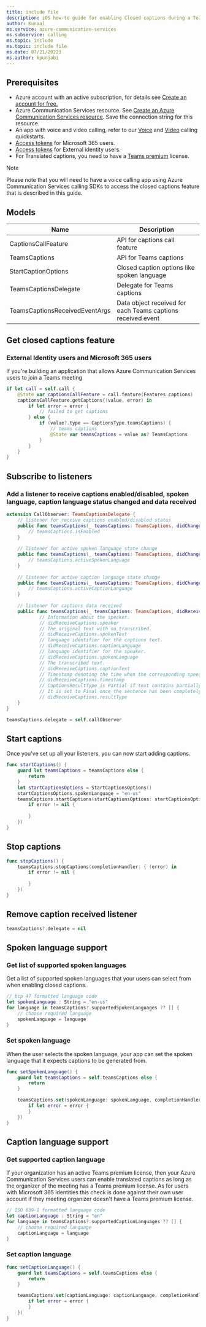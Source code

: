 ```yaml
---
title: include file
description: iOS how-to guide for enabling Closed captions during a Teams interop call.
author: Kunaal
ms.service: azure-communication-services
ms.subservice: calling
ms.topic: include
ms.topic: include file
ms.date: 07/21/20223
ms.author: kpunjabi
---
```


## Prerequisites
- Azure account with an active subscription, for details see [Create an account for free.](https://azure.microsoft.com/free/)
- Azure Communication Services resource. See [Create an Azure Communication Services resource](../../../../quickstarts/create-communication-resource.md?tabs=windows&pivots=platform-azp). Save the connection string for this resource. 
- An app with voice and video calling, refer to our [Voice](../../../../quickstarts/voice-video-calling/getting-started-with-calling.md) and [Video](../../../../quickstarts/voice-video-calling/get-started-with-video-calling.md) calling quickstarts.
- [Access tokens](../../../../quickstarts/manage-teams-identity.md) for Microsoft 365 users. 
- [Access tokens](../../../../quickstarts/identity/access-tokens.md) for External identity users.
- For Translated captions, you need to have a [Teams premium](/MicrosoftTeams/teams-add-on-licensing/licensing-enhance-teams#meetings) license.

>[!NOTE]
>Please note that you will need to have a voice calling app using Azure Communication Services calling SDKs to access the closed captions feature that is described in this guide.

## Models
| Name | Description |
|------|-------------|
| CaptionsCallFeature | API for captions call feature|
| TeamsCaptions | API for Teams captions |
| StartCaptionOptions | Closed caption options like spoken language |
| TeamsCaptionsDelegate | Delegate for Teams captions |
| TeamsCaptionsReceivedEventArgs | Data object received for each Teams captions received event |

## Get closed captions feature 

### External Identity users and Microsoft 365 users

If you're building an application that allows Azure Communication Services users to join a Teams meeting 

``` swift
if let call = self.call {
    @State var captionsCallFeature = call.feature(Features.captions)
    captionsCallFeature.getCaptions{(value, error) in
        if let error = error {
            // failed to get captions
        } else {
            if (value?.type == CaptionsType.teamsCaptions) {
                // teams captions
                @State var teamsCaptions = value as? TeamsCaptions
            }
        }
    }
}
```

## Subscribe to listeners

### Add a listener to receive captions enabled/disabled, spoken language, caption language status changed and data received

```swift
extension CallObserver: TeamsCaptionsDelegate {
    // listener for receive captions enabled/disabled status
    public func teamsCaptions(_ teamsCaptions: TeamsCaptions, didChangeCaptionsEnabledState args: PropertyChangedEventArgs) {
        // teamsCaptions.isEnabled
    }
    
    // listener for active spoken language state change
    public func teamsCaptions(_ teamsCaptions: TeamsCaptions, didChangeActiveSpokenLanguageState args: PropertyChangedEventArgs) {
        // teamsCaptions.activeSpokenLanguage
    }
    
    // listener for active caption language state change
    public func teamsCaptions(_ teamsCaptions: TeamsCaptions, didChangeActiveCaptionLanguageState args: PropertyChangedEventArgs) {
        // teamsCaptions.activeCaptionLanguage
    }
    
    // listener for captions data received
    public func teamsCaptions(_ teamsCaptions: TeamsCaptions, didReceiveCaptions:TeamsCaptionsReceivedEventArgs) {
            // Information about the speaker.
            // didReceiveCaptions.speaker
            // The original text with no transcribed.
            // didReceiveCaptions.spokenText
            // language identifier for the captions text.
            // didReceiveCaptions.captionLanguage
            // language identifier for the speaker.
            // didReceiveCaptions.spokenLanguage
            // The transcribed text.
            // didReceiveCaptions.captionText
            // Timestamp denoting the time when the corresponding speech was made.
            // didReceiveCaptions.timestamp
            // CaptionsResultType is Partial if text contains partially spoken sentence.
            // It is set to Final once the sentence has been completely transcribed.
            // didReceiveCaptions.resultType
    }
}

teamsCaptions.delegate = self.callObserver
```

## Start captions

Once you've set up all your listeners, you can now start adding captions.

``` swift
func startCaptions() {
    guard let teamsCaptions = teamsCaptions else {
        return
    }
    let startCaptionsOptions = StartCaptionsOptions()
    startCaptionsOptions.spokenLanguage = "en-us"
    teamsCaptions.startCaptions(startCaptionsOptions: startCaptionsOptions, completionHandler: { (error) in
        if error != nil {
            
        }
    })
}
```

## Stop captions

``` swift
func stopCaptions() {
    teamsCaptions.stopCaptions(completionHandler: { (error) in
        if error != nil {
            
        }
    })
}
```

## Remove caption received listener

``` swift
teamsCaptions?.delegate = nil
```

## Spoken language support 

### Get list of supported spoken languages
Get a list of supported spoken languages that your users can select from when enabling closed captions. 

``` swift
// bcp 47 formatted language code
let spokenLanguage : String = "en-us"
for language in teamsCaptions?.supportedSpokenLanguages ?? [] {
    // choose required language
    spokenLanguage = language
}
```

### Set spoken language 
When the user selects the spoken language, your app can set the spoken language that it expects captions to be generated from. 

``` swift 
func setSpokenLanguage() {
    guard let teamsCaptions = self.teamsCaptions else {
        return
    }

    teamsCaptions.set(spokenLanguage: spokenLanguage, completionHandler: { (error) in
        if let error = error {
        }
    })
}
```

## Caption language support 

### Get supported caption language 

If your organization has an active Teams premium license, then your Azure Communication Services users can enable translated captions as long as the organizer of the meeting has a Teams premium license. As for users with Microsoft 365 identities this check is done against their own user account if they meeting organizer doesn't have a Teams premium license.

``` swift
// ISO 639-1 formatted language code
let captionLanguage : String = "en"
for language in teamsCaptions?.supportedCaptionLanguages ?? [] {
    // choose required language
    captionLanguage = language
}
```
### Set caption language 

``` swift
func setCaptionLanguage() {
    guard let teamsCaptions = self.teamsCaptions else {
        return
    }

    teamsCaptions.set(captionLanguage: captionLanguage, completionHandler: { (error) in
        if let error = error {
        }
    })
}
```
